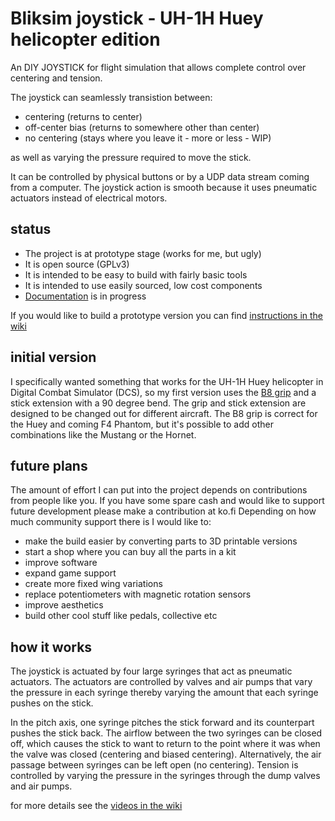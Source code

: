 # Bliksim joystick - UH-1H Huey helicopter edition
An DIY JOYSTICK for flight simulation that allows complete control over centering and tension. 

The joystick can seamlessly transistion between:
* centering (returns to center)
* off-center bias (returns to somewhere other than center)
* no centering (stays where you leave it - more or less - WIP)

as well as varying the pressure required to move the stick. 

It can be controlled by physical buttons or by a UDP data stream coming from a computer.
The joystick action is smooth because it uses pneumatic actuators instead of electrical motors. 

## status

* The project is at prototype stage (works for me, but ugly)
* It is open source (GPLv3)
* It is intended to be easy to build with fairly basic tools  
* It is intended to use easily sourced, low cost components
* [Documentation](https://github.com/bliksim1/joystick/wiki) is in progress

If you would like to build a prototype version you can find [instructions in the wiki](https://github.com/bliksim1/joystick/wiki/Build)

## initial version

I specifically wanted something that works for the UH-1H Huey helicopter in Digital Combat Simulator (DCS), so my first version uses the [B8 grip](https://www.thingiverse.com/thing:2235488/files) and a stick extension with a 90 degree bend.
The grip and stick extension are designed to be changed out for different aircraft. The B8 grip is correct for the Huey and coming F4 Phantom, but it's possible to add other combinations like the Mustang or the Hornet.

## future plans

The amount of effort I can put into the project depends on contributions from people like you. 
If you have some spare cash and would like to support future development please make a contribution at ko.fi
Depending on how much community support there is I would like to:

* make the build easier by converting parts to 3D printable versions
* start a shop where you can buy all the parts in a kit
* improve software
* expand game support
* create more fixed wing variations 
* replace potentiometers with magnetic rotation sensors
* improve aesthetics
* build other cool stuff like pedals, collective etc

## how it works

The joystick is actuated by four large syringes that act as pneumatic actuators. The actuators are controlled by valves and air pumps that vary the pressure in each syringe thereby varying the amount that each syringe pushes on the stick. 

In the pitch axis, one syringe pitches the stick forward and its counterpart pushes the stick back. The airflow between the two syringes can be closed off, which causes the stick to want to return to the point where it was when the valve was closed (centering and biased centering). Alternatively, the air passage between syringes can be left open (no centering). Tension is controlled by varying the pressure in the syringes through the dump valves and air pumps.

for more details see the [videos in the wiki](https://github.com/bliksim1/joystick/wiki#videos)


